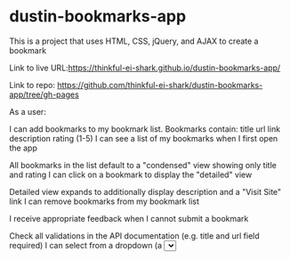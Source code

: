 # dustin-bookmarks-app
This is a project that uses HTML, CSS, jQuery, and AJAX to create a bookmark 

Link to live URL:https://thinkful-ei-shark.github.io/dustin-bookmarks-app/

Link to repo: https://github.com/thinkful-ei-shark/dustin-bookmarks-app/tree/gh-pages

As a user:

I can add bookmarks to my bookmark list. Bookmarks contain:
title
url link
description
rating (1-5)
I can see a list of my bookmarks when I first open the app

All bookmarks in the list default to a "condensed" view showing only title and rating
I can click on a bookmark to display the "detailed" view

Detailed view expands to additionally display description and a "Visit Site" link
I can remove bookmarks from my bookmark list

I receive appropriate feedback when I cannot submit a bookmark

Check all validations in the API documentation (e.g. title and url field required)
I can select from a dropdown (a <select> element) a "minimum rating" to filter the list by all bookmarks rated at or above the chosen selection

